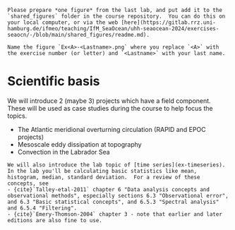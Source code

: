 
```{admonition} Preparation (before class)
Please prepare *one figure* from the last lab, and put add it to the `shared_figures` folder in the course repository.  You can do this on your local computer, or via the web [here](https://gitlab.rrz.uni-hamburg.de/ifmeo/teaching/IfM_SeaOcean/uhh-seaocean-2024/exercises-seaocn/-/blob/main/shared_figures/readme.md). 

Name the figure `Ex<A>-<Lastname>.png` where you replace `<A>` with the exercise number (or letter) and `<Lastname>` with your last name.
```

# Scientific basis



We will introduce 2 (maybe 3) projects which have a field component.  These will be used as case studies during the course to help focus the topics.

- The Atlantic meridional overturning circulation (RAPID and EPOC projects)
- Mesoscale eddy dissipation at topography
- Convection in the Labrador Sea


```{admonition} Lab topic - introduction
We will also introduce the lab topic of [time series](ex-timeseries).  In the lab you'll be calculating basic statistics like mean, histogram, median, standard deviation.  For a review of these concepts, see
- {cite}`Talley-etal-2011` chapter 6 "Data analysis concepts and observational methods", especially sections 6.3 "Observational error", and 6.3 "Basic statistical concepts", and 6.5.3 "Spectral analysis" and 6.5.4 "Filtering".
- {cite}`Emery-Thomson-2004` chapter 3 - note that earlier and later editions are also fine to use.
```
